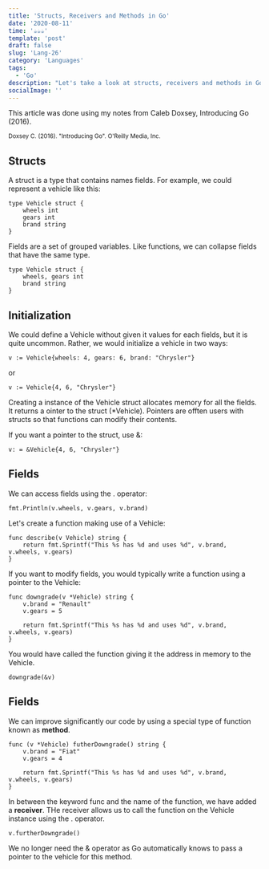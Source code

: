 ```yaml
---
title: 'Structs, Receivers and Methods in Go'
date: '2020-08-11'
time: '☕️☕️☕️'
template: 'post'
draft: false
slug: 'Lang-26'
category: 'Languages'
tags:
  - 'Go'
description: "Let's take a look at structs, receivers and methods in Go with Caleb Doxsey"
socialImage: ''
---
```


This article was done using my notes from Caleb Doxsey, Introducing Go (2016).

<sub>Doxsey C. (2016). "Introducing Go". O'Reilly Media, Inc.</sub>

## Structs

A struct is a type that contains names fields. For example, we could represent a vehicle like this:

```
type Vehicle struct {
	wheels int
	gears int
    brand string
}
```

Fields are a set of grouped variables. Like functions, we can collapse fields that have the same type.

```
type Vehicle struct {
	wheels, gears int
	brand string
}
```

## Initialization

We could define a Vehicle without given it values for each fields, but it is quite uncommon. Rather, we would initialize a vehicle in two ways:

```
v := Vehicle{wheels: 4, gears: 6, brand: "Chrysler"}
```

or

```
v := Vehicle{4, 6, "Chrysler"}
```

Creating a instance of the Vehicle struct allocates memory for all the fields. It returns a ointer to the struct (\*Vehicle). Pointers are offten users with structs so that functions can modify their contents.

If you want a pointer to the struct, use &:

```
v: = &Vehicle{4, 6, "Chrysler"}
```

## Fields

We can access fields using the . operator:

```
fmt.Println(v.wheels, v.gears, v.brand)
```

Let's create a function making use of a Vehicle:

```
func describe(v Vehicle) string {
    return fmt.Sprintf("This %s has %d and uses %d", v.brand, v.wheels, v.gears)
}
```

If you want to modify fields, you would typically write a function using a pointer to the Vehicle:

```
func downgrade(v *Vehicle) string {
	v.brand = "Renault"
	v.gears = 5

	return fmt.Sprintf("This %s has %d and uses %d", v.brand, v.wheels, v.gears)
}
```

You would have called the function giving it the address in memory to the Vehicle.

```
downgrade(&v)
```

## Fields

We can improve significantly our code by using a special type of function known as **method**.

```
func (v *Vehicle) futherDowngrade() string {
	v.brand = "Fiat"
	v.gears = 4

	return fmt.Sprintf("This %s has %d and uses %d", v.brand, v.wheels, v.gears)
}
```

In between the keyword func and the name of the function, we have added a **receiver**.
THe receiver allows us to call the function on the Vehicle instance using the . operator.

```
v.furtherDowngrade()
```

We no longer need the & operator as Go automatically knows to pass a pointer to the vehicle for this method.
